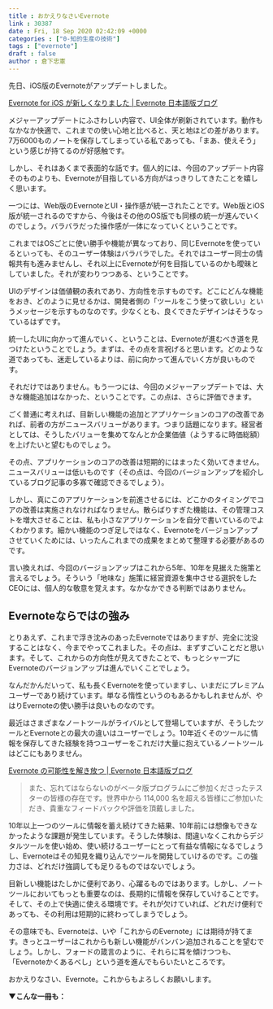 ```yaml
---
title : おかえりなさいEvernote
link : 30387
date : Fri, 18 Sep 2020 02:42:09 +0000
categories : ["0-知的生産の技術"]
tags : ["evernote"]
draft : false
author : 倉下忠憲
---
```


先日、iOS版のEvernoteがアップデートしました。

<a href="https://evernote.com/blog/jp/introducing-new-evernote-ios/">Evernote for iOS が新しくなりました | Evernote 日本語版ブログ</a>

メジャーアップデートにふさわしい内容で、UI全体が刷新されています。動作もなかなか快適で、これまでの使い心地と比べると、天と地ほどの差があります。7万6000ものノートを保存してしまっている私であっても、「まあ、使えそう」という感じが持てるのが好感触です。

しかし、それはあくまで表面的な話です。個人的には、今回のアップデート内容そのものよりも、Evernoteが目指している方向がはっきりしてきたことを嬉しく思います。

一つには、Web版のEvernoteとUI・操作感が統一されたことです。Web版とiOS版が統一されるのですから、今後はその他のOS版でも同様の統一が進んでいくのでしょう。バラバラだった操作感が一体になっていくということです。

これまではOSごとに使い勝手や機能が異なっており、同じEvernoteを使っているといっても、そのユーザー体験はバラバラでした。それではユーザー同士の情報共有も進みませんし、それ以上にEvernoteが何を目指しているのかも曖昧としていました。それが変わりつつある、ということです。

UIのデザインは価値観の表れであり、方向性を示すものです。どこにどんな機能をおき、どのように見せるかは、開発者側の「ツールをこう使って欲しい」というメッセージを示すものなのです。少なくとも、良くできたデザインはそうなっているはずです。

統一したUIに向かって進んでいく、ということは、Evernoteが進むべき道を見つけたということでしょう。まずは、その点を言祝げると思います。どのような道であっても、迷走しているよりは、前に向かって進んでいく方が良いものです。

それだけではありません。もう一つには、今回のメジャーアップデートでは、大きな機能追加はなかった、ということです。この点は、さらに評価できます。

ごく普通に考えれば、目新しい機能の追加とアプリケーションのコアの改善であれば、前者の方がニュースバリューがあります。つまり話題になります。経営者としては、そうしたバリューを集めてなんとか企業価値（ようするに時価総額）を上げたいと望むものでしょう。

その点、アプリケーションのコアの改善は短期的にはまったく効いてきません。ニュースバリューは低いものです（その点は、今回のバージョンアップを紹介しているブログ記事の多寡で確認できるでしょう）。

しかし、真にこのアプリケーションを前進させるには、どこかのタイミングでコアの改善は実施されなければなりません。散らばりすぎた機能は、その管理コストを増大させることは、私も小さなアプリケーションを自分で書いているのでよくわかります。細かい機能のつぎ足しではなく、Evernoteをバージョンアップさせていくためには、いったんこれまでの成果をまとめて整理する必要があるのです。

言い換えれば、今回のバージョンアップはこれから5年、10年を見据えた施策と言えるでしょう。そういう「地味な」施策に経営資源を集中させる選択をしたCEOには、個人的な敬意を覚えます。なかなかできる判断ではありません。

<h2>Evernoteならではの強み</h2>

とりあえず、これまで浮き沈みのあったEvernoteではありますが、完全に沈没することはなく、今までやってこれました。その点は、まずすごいことだと思います。そして、これからの方向性が見えてきたことで、もっとシャープにEvernoteのバージョンアップは進んでいくことでしょう。

なんだかんだいって、私も長くEvernoteを使っていますし、いまだにプレミアムユーザーであり続けています。単なる惰性というのもあるかもしれませんが、やはりEvernoteの使い勝手は良いものなのです。

最近はさまざまなノートツールがライバルとして登場していますが、そうしたツールとEvernoteとの最大の違いはユーザーでしょう。10年近くそのツールに情報を保存してきた経験を持つユーザーをこれだけ大量に抱えているノートツールはどこにもありません。

<a href="https://evernote.com/blog/jp/unlocking-evernotes-future/">Evernote の可能性を解き放つ | Evernote 日本語版ブログ</a>

<blockquote>
また、忘れてはならないのがベータ版プログラムにご参加くださったテスターの皆様の存在です。世界中から 114,000 名を超える皆様にご参加いただき、貴重なフィードバックや評価を頂戴しました。
</blockquote>

10年以上一つのツールに情報を蓄え続けてきた結果、10年前には想像もできなかったような課題が発生しています。そうした体験は、間違いなくこれからデジタルツールを使い始め、使い続けるユーザーにとって有益な情報になるでしょうし、Evernoteはその知見を織り込んでツールを開発していけるのです。この強力さは、どれだけ強調しても足りるものではないでしょう。

目新しい機能はたしかに便利であり、心躍るものではあります。しかし、ノートツールにおいてもっとも重要なのは、長期的に情報を保存していけることです。そして、その上で快適に使える環境です。それが欠けていれば、どれだけ便利であっても、その利用は短期的に終わってしまうでしょう。

その意味でも、Evernoteは、いや「これからのEvernote」には期待が持てます。きっとユーザーはこれからも新しい機能がバンバン追加されることを望むでしょう。しかし、フォードの箴言のように、それらに耳を傾けつつも、「Evernoteかくあるべし」という道を進んでもらいたいところです。

おかえりなさい、Evernote。これからもよろしくお願いします。

<strong>▼こんな一冊も：</strong>

<p style="text-align: center;"><a href="http://www.amazon.co.jp/exec/obidos/ASIN/B00VEEJ9XU/rashita1000-22/ref=nosim/" target="_blank" rel="noopener noreferrer" name="amazletlink"><img class="aligncenter" style="border: none;" src="https://m.media-amazon.com/images/I/41oyLdAhfmL._SY346_.jpg" alt="" /></a></p>

<p style="text-align: center;"><a href="http://www.amazon.co.jp/exec/obidos/ASIN/4863541953/rashita1000-22/ref=nosim/" target="_blank" rel="noopener noreferrer" name="amazletlink"><img class="aligncenter" style="border: none;" src="https://images-na.ssl-images-amazon.com/images/I/514KoiCNJ1L._SX350_BO1,204,203,200_._SY346_.jpg" alt="" /></a></p>